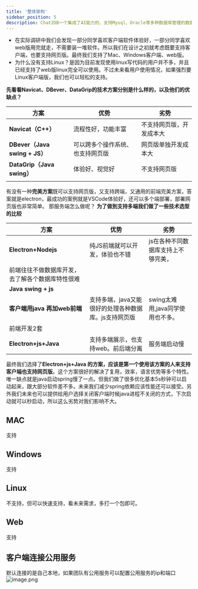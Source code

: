 ```yaml
---
title: '整体架构'
sidebar_position: 5
description: Chat2DB一个集成了AI能力的、支持Mysql、Oracle等多种数据库管理的数据库客户端工具
---
```


- 在实际调研中我们会发现一部分同学喜欢客户端软件体验好，一部分同学喜欢web版用完就走，不需要装一堆软件。所以我们在设计之初就考虑既要支持客户端，也要支持网页版。最终我们支持了Mac、Windows客户端、web版。
- 为什么没有支持Linux？是因为目前发现使用linux写代码的用户并不多，并且已经支持了web版linux完全可以使用。不过未来看用户使用情况，如果强烈要Linux客户端版，我们也可以轻松的支持。

**先看看Navicat、DBever、DataGrip的技术方案分别是什么样的，以及他们的优缺点？**

| 方案 | 优势 | 劣势 |
| --- | --- | --- |
| **Navicat（C++）** | 流程性好，功能丰富 | 不支持网页版，开发成本大 |
| **DBever（Java swing + JS）** | 可以跨多个操作系统、也支持网页版 | 网页版单独开发成本大 |
| **DataGrip（Java swing）** | 体验好、视觉好 | 不支持网页版 |
|  |  |  |

有没有一种**完美方案**既可以支持网页版，又支持跨端，又通用的前端完美方案，答案就是electron，最成功的案例就是VSCode体验好，还可以多个端部署，部署网页版也非常简单。
那服务端怎么做呢？
**为了做到支持多端我们做了一些技术选型的比较**

| 方案 | 优势 | 劣势 |
| --- | --- | --- |
| **Electron+Nodejs** | 纯JS前端就可以开发，体验也不错 | js在各种不同数据库支持上不够完美，
前端往往不做数据库开发，去了解各个数据库特性很难 |
| **Java swing + js**
**客户端用java 再加web前端** | 支持多端，java又能很好的处理各种数据库。js支持网页版 | swing太难用,java同学使用也不多。
前端开发2套 |
| **Electron+js+Java** | 支持多端展示，也支持web。前后端分离 | 服务端启动慢 |

最终我们选择了**Electron+js+Java 的方案，应该是第一个使用该方案的人来支持客户端也支持网页版**。这个方案很好的解决了复用，效率，语言优势等多个特性。唯一缺点就是java启动spring慢了一点。但我们做了很多优化基本5s秒钟可以启动起来，跟大部分软件差不多。未来我们减少spring依赖应该性能还可以接受。另外我们未来也可以提供给用户选择关闭客户端时候java进程不关闭的方式，下次启动就可以秒启动，所以这么劣势对我们影响不大。
## MAC
支持
## Windows
支持
## Linux
不支持，但可以快速支持，看未来需求，多打一个包即可。
## Web
支持
## 客户端连接公用服务
默认连接的是自己本地，如果团队有公用服务可以配置公用服务的ip和端口
![image.png](https://img.alicdn.com/imgextra/i2/O1CN01bKhBRs1cxzbTcdHFe_!!6000000003668-2-tps-2272-1390.png)
